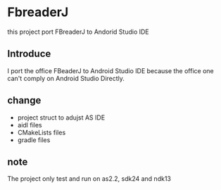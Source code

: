 # FbreaderJ
this project port FBreaderJ to Andorid Studio IDE

## Introduce
I port the office FBeaderJ to Android Studio IDE because the office one can't comply on Android Studio Directly.

## change
* project struct to adujst AS IDE
* aidl files
* CMakeLists files
* gradle files

## note
The project only test and run on as2.2, sdk24 and ndk13
